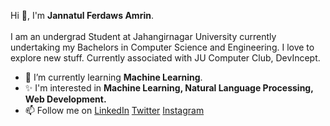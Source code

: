 Hi 👋, I'm <b>Jannatul Ferdaws Amrin</b>. <br>
<br>
I am an undergrad Student at Jahangirnagar University currently undertaking my Bachelors in Computer Science and Engineering. I love to explore new stuff. Currently associated with JU Computer Club, DevIncept. 

- 🌱 I’m currently learning <b>Machine Learning</b>.<br>
- ✨ I'm interested in <b>Machine Learning, Natural Language Processing, Web Development.</b><br> 
- 📫 Follow me on [LinkedIn](https://www.linkedin.com/in/jannatul-ferdaws-amrin/) [Twitter](https://twitter.com/FerdawsAmrin) [Instagram](https://www.instagram.com/ferdaws_amrin)<br>






<!--### Hi there 👋-->

<!--
**jannatulferdaws/jannatulferdaws** is a ✨ _special_ ✨ repository because its `README.md` (this file) appears on your GitHub profile.

Here are some ideas to get you started:

- 🔭 I’m currently working on ...
- 🌱 I’m currently learning ...
- 👯 I’m looking to collaborate on ...
- 🤔 I’m looking for help with ...
- 💬 Ask me about ...
- 📫 How to reach me: ...
- 😄 Pronouns: ...
- ⚡ Fun fact: ...
-->
